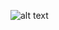 ![alt text](https://github.com/lumpa/LumpaCompanionKeys/raw/master/src/common/images/icon48.png "test")
